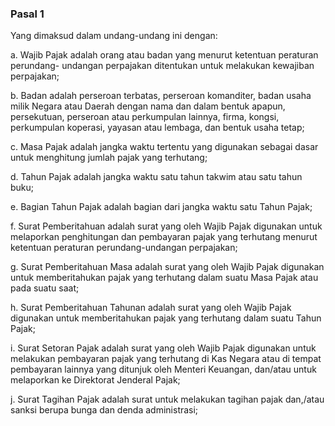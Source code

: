 ### Pasal 1

Yang dimaksud dalam undang-undang ini dengan:

a. Wajib Pajak adalah orang atau badan yang menurut ketentuan peraturan perundang-
undangan perpajakan ditentukan untuk melakukan kewajiban perpajakan;

b. Badan adalah perseroan terbatas, perseroan komanditer, badan usaha milik Negara
atau Daerah dengan nama dan dalam bentuk apapun, persekutuan, perseroan atau
perkumpulan lainnya, firma, kongsi, perkumpulan koperasi, yayasan atau lembaga,
dan bentuk usaha tetap;

c. Masa Pajak adalah jangka waktu tertentu yang digunakan sebagai dasar untuk
menghitung jumlah pajak yang terhutang;

d. Tahun Pajak adalah jangka waktu satu tahun takwim atau satu tahun buku;

e. Bagian Tahun Pajak adalah bagian dari jangka waktu satu Tahun Pajak;

f. Surat Pemberitahuan adalah surat yang oleh Wajib Pajak digunakan untuk
melaporkan penghitungan dan pembayaran pajak yang terhutang menurut
ketentuan peraturan perundang-undangan perpajakan;

g. Surat Pemberitahuan Masa adalah surat yang oleh Wajib Pajak digunakan untuk
memberitahukan pajak yang terhutang dalam suatu Masa Pajak atau pada suatu
saat;

h. Surat Pemberitahuan Tahunan adalah surat yang oleh Wajib Pajak digunakan untuk
memberitahukan pajak yang terhutang dalam suatu Tahun Pajak;

i. Surat Setoran Pajak adalah surat yang oleh Wajib Pajak digunakan untuk
melakukan pembayaran pajak yang terhutang di Kas Negara atau di tempat
pembayaran lainnya yang ditunjuk oleh Menteri Keuangan, dan/atau untuk
melaporkan ke Direktorat Jenderal Pajak;

j. Surat Tagihan Pajak adalah surat untuk melakukan tagihan pajak dan,/atau sanksi
berupa bunga dan denda administrasi;
